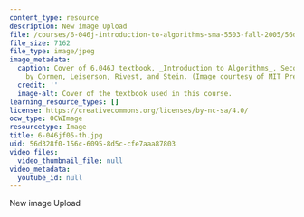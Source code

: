 ```yaml
---
content_type: resource
description: New image Upload
file: /courses/6-046j-introduction-to-algorithms-sma-5503-fall-2005/56d328f0156c60958d5ccfe7aaa87803_6-046jf05-th.jpg
file_size: 7162
file_type: image/jpeg
image_metadata:
  caption: Cover of 6.046J textbook, _Introduction to Algorithms_, Second Edition,
    by Cormen, Leiserson, Rivest, and Stein. (Image courtesy of MIT Press.)
  credit: ''
  image-alt: Cover of the textbook used in this course.
learning_resource_types: []
license: https://creativecommons.org/licenses/by-nc-sa/4.0/
ocw_type: OCWImage
resourcetype: Image
title: 6-046jf05-th.jpg
uid: 56d328f0-156c-6095-8d5c-cfe7aaa87803
video_files:
  video_thumbnail_file: null
video_metadata:
  youtube_id: null
---
```

New image Upload